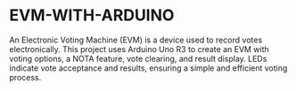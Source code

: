 # EVM-WITH-ARDUINO
An Electronic Voting Machine (EVM) is a device used to record votes electronically. This project uses Arduino Uno R3 to create an EVM with voting options, a NOTA feature, vote clearing, and result display. LEDs indicate vote acceptance and results, ensuring a simple and efficient voting process.
